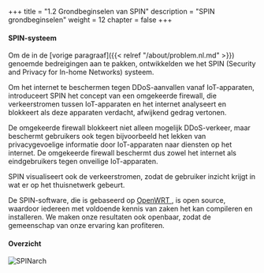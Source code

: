 +++
title = "1.2 Grondbeginselen van SPIN"
description = "SPIN grondbeginselen"
weight = 12
chapter = false
+++

#### SPIN-systeem
Om de in de [vorige paragraaf]({{< relref "/about/problem.nl.md" >}}) genoemde bedreigingen aan te pakken, ontwikkelden we het SPIN (Security and Privacy for In-home Networks) systeem. 

Om het internet te beschermen tegen DDoS-aanvallen vanaf IoT-apparaten, introduceert SPIN het concept van een omgekeerde firewall, die verkeerstromen tussen IoT-apparaten en het internet analyseert en blokkeert als deze apparaten verdacht, afwijkend gedrag vertonen.

De omgekeerde firewall blokkeert niet alleen mogelijk DDoS-verkeer, maar beschermt gebruikers ook tegen bijvoorbeeld het lekken van privacygevoelige informatie door IoT-apparaten naar diensten op het internet. De omgekeerde firewall beschermt dus zowel het internet als eindgebruikers tegen onveilige IoT-apparaten.

SPIN visualiseert ook de verkeerstromen, zodat de gebruiker inzicht krijgt in wat er op het thuisnetwerk gebeurt.

De SPIN-software, die is gebaseerd op [OpenWRT <i class='fa fa-link'></i>](https://openwrt.org/ "OpenWRT website"), is open source, waardoor iedereen met voldoende kennis van zaken het kan compileren en installeren. We maken onze resultaten ook openbaar, zodat de gemeenschap van onze ervaring kan profiteren.

#### Overzicht

![SPINarch](/images/SPIN_Architecture.png?width=40pc&classes=shadow "SPIN architectuur")

